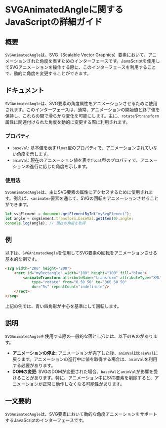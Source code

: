 <!--
Meta Description: # SVGAnimatedAngleに関するJavaScriptの詳細ガイド ## 概要 `SVGAnimatedAngle`は、SVG（Scalable Vector Graphics）要素において、アニメーションされた角度を表すためのインターフェースです。JavaScriptを使用してSVGアニ...
Meta Keywords: svganimatedangle, baseval, animval, svg, transform
-->

# SVGAnimatedAngleに関するJavaScriptの詳細ガイド

## 概要
`SVGAnimatedAngle`は、SVG（Scalable Vector Graphics）要素において、アニメーションされた角度を表すためのインターフェースです。JavaScriptを使用してSVGアニメーションを操作する際に、このインターフェースを利用することで、動的に角度を変更することができます。

## ドキュメント
`SVGAnimatedAngle`は、SVG要素の角度属性をアニメーションさせるために使用されます。このインターフェースは、通常、アニメーションの開始値と終了値を保持し、これらの間で滑らかな変化を可能にします。主に、`rotate`や`transform`属性に関連付けられた角度を動的に変更する際に利用されます。

### プロパティ
- `baseVal`: 基本値を表す`float`型のプロパティで、アニメーションされていない角度を示します。
- `animVal`: 現在のアニメーション値を表す`float`型のプロパティで、アニメーションの進行に応じた角度を示します。

### 使用法
`SVGAnimatedAngle`は、主にSVG要素の属性にアクセスするために使用されます。例えば、`<animate>`要素を通じて、SVGの回転をアニメーションさせることができます。

```javascript
let svgElement = document.getElementById("mySvgElement");
let angle = svgElement.transform.baseVal.getItem(0).angle;
console.log(angle); // 現在の角度を取得
```

## 例
以下は、`SVGAnimatedAngle`を使用してSVG要素の回転をアニメーションさせる基本的な例です。

```html
<svg width="200" height="200">
    <rect id="myRectangle" width="100" height="100" fill="blue">
        <animateTransform attributeName="transform" attributeType="XML"
            type="rotate" from="0 50 50" to="360 50 50"
            dur="5s" repeatCount="indefinite"/>
    </rect>
</svg>
```

上記の例では、青い四角形が中心を基準にして回転します。

## 説明
`SVGAnimatedAngle`を使用する際の一般的な落とし穴には、以下のものがあります。

- **アニメーションの停止**: アニメーションが完了した後、`animVal`は`baseVal`に戻ります。アニメーションの進行中に値を取得する場合は、`animVal`を利用する必要があります。
- **DOMの変更**: SVGのDOMが変更された場合、`baseVal`と`animVal`が影響を受けることがあります。特に、アニメーション中にSVG要素を削除すると、アニメーションが正常に動作しなくなる可能性があります。

## 一文要約
`SVGAnimatedAngle`は、SVG要素において動的な角度アニメーションをサポートするJavaScriptのインターフェースです。